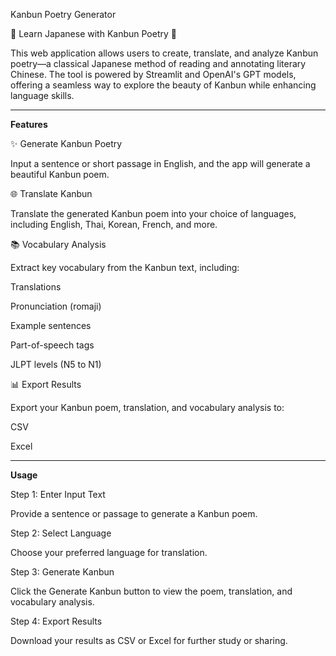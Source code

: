 Kanbun Poetry Generator

🌸 Learn Japanese with Kanbun Poetry 🌸

This web application allows users to create, translate, and analyze Kanbun poetry—a classical Japanese method of reading and annotating literary Chinese. The tool is powered by Streamlit and OpenAI's GPT models, offering a seamless way to explore the beauty of Kanbun while enhancing language skills.

______________________________

**Features**

✨ Generate Kanbun Poetry

Input a sentence or short passage in English, and the app will generate a beautiful Kanbun poem.

🌐 Translate Kanbun

Translate the generated Kanbun poem into your choice of languages, including English, Thai, Korean, French, and more.

📚 Vocabulary Analysis

Extract key vocabulary from the Kanbun text, including:

Translations

Pronunciation (romaji)

Example sentences

Part-of-speech tags

JLPT levels (N5 to N1)

📊 Export Results

Export your Kanbun poem, translation, and vocabulary analysis to:

CSV

Excel

______________________________

**Usage**

Step 1: Enter Input Text

Provide a sentence or passage to generate a Kanbun poem.

Step 2: Select Language

Choose your preferred language for translation.

Step 3: Generate Kanbun

Click the Generate Kanbun button to view the poem, translation, and vocabulary analysis.

Step 4: Export Results

Download your results as CSV or Excel for further study or sharing.

